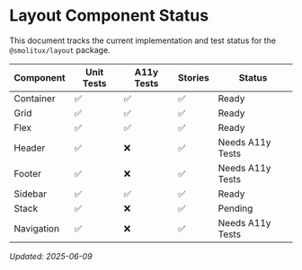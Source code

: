 # Layout Component Status

This document tracks the current implementation and test status for the `@smolitux/layout` package.

| Component | Unit Tests | A11y Tests | Stories | Status |
|-----------|-----------|-----------|---------|-------|
| Container | ✅ | ✅ | ✅ | Ready |
| Grid | ✅ | ✅ | ✅ | Ready |
| Flex | ✅ | ✅ | ✅ | Ready |
| Header | ✅ | ❌ | ✅ | Needs A11y Tests |
| Footer | ✅ | ❌ | ✅ | Needs A11y Tests |
| Sidebar | ✅ | ✅ | ✅ | Ready |
| Stack | ✅ | ❌ | ✅ | Pending |
| Navigation | ✅ | ❌ | ✅ | Needs A11y Tests |

*Updated: 2025-06-09*
